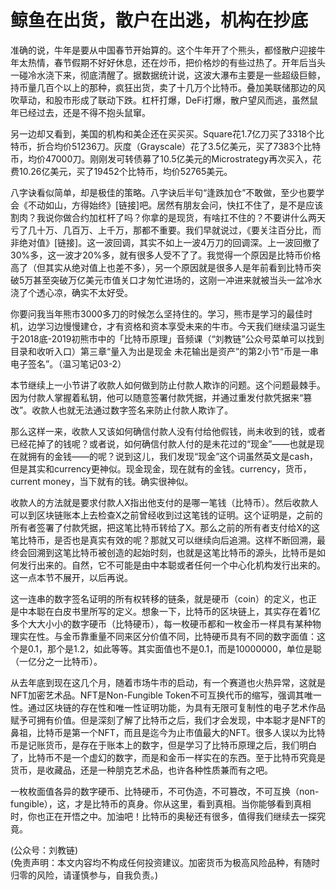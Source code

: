 # 鲸鱼在出货，散户在出逃，机构在抄底

准确的说，牛年是要从中国春节开始算的。这个牛年开了个熊头，都怪散户迎接牛年太热情，春节假期不好好休息，还在炒币，把价格炒的有些过热了。开年后当头一碰冷水浇下来，彻底清醒了。据数据统计说，这波大瀑布主要是一些超级巨鲸，持币量几百个以上的那种，疯狂出货，卖了十几万个比特币。叠加美联储那边的风吹草动，和股市形成了联动下跌。杠杆打爆，DeFi打爆，散户望风而逃，虽然鼠年已经过去，还是不得不抱头鼠窜。

另一边却又看到，美国的机构和美企还在买买买。Square花1.7亿刀买了3318个比特币，折合均价51236刀。灰度（Grayscale）花了3.5亿美元，买了7383个比特币，均价47000刀。刚刚发可转债募了10.5亿美元的Microstrategy再次买入，花费10.26亿美元，买了19452个比特币，均价52765美元。

八字诀看似简单，却是极佳的策略。八字诀后半句“逢跌加仓”不敢做，至少也要学会《不动如山，方得始终》[链接]吧。居然有朋友会问，快扛不住了，是不是应该割肉？我说你做合约加杠杆了吗？你拿的是现货，有啥扛不住的？不要讲什么两天亏了几十万、几百万、上千万，那都不重要。我们早就说过，《要关注百分比，而非绝对值》[链接]。这一波回调，其实不如上一波4万刀的回调深。上一波回撤了30%多，这一波才20%多，就有很多人受不了了。我觉得一个原因是比特币价格高了（但其实从绝对值上也差不多），另一个原因就是很多人是年前看到比特币突破5万甚至突破万亿美元市值关口才匆忙进场的，这刚一冲进来就被当头一盆冷水浇了个透心凉，确实不太好受。

你要问我当年熊市3000多刀的时候怎么坚持住的。学习，熊市是学习的最佳时机，边学习边慢慢建仓，才有资格和资本享受未来的牛市。今天我们继续温习诞生于2018底-2019初熊市中的「比特币原理」音频课（“刘教链”公众号菜单可以找到目录和收听入口）第三章“量入为出是现金 未花输出是资产”的第2小节“币是一串电子签名”。（温习笔记03-2）

本节继续上一小节讲了收款人如何做到防止付款人欺诈的问题。这个问题最棘手。因为付款人掌握着私钥，他可以随意签署付款凭据，并通过重发付款凭据来“篡改”。收款人也就无法通过数字签名来防止付款人欺诈了。

那么这样一来，收款人又该如何确信付款人没有付给他假钱，尚未收到的钱，或者已经花掉了的钱呢？或者说，如何确信付款人付的是未花过的“现金”——也就是现在就拥有的金钱——的呢？说到这儿，我们发现“现金”这个词虽然英文是cash，但是其实和currency更神似。现金现金，现在就有的金钱。currency，货币，current money，当下就有的钱。确实很神似。

收款人的方法就是要求付款人X指出他支付的是哪一笔钱（比特币）。然后收款人可以到区块链账本上去检查X之前曾经收到过这笔钱的证明。这个证明是，之前的所有者签署了付款凭据，把这笔比特币转给了X。那么之前的所有者支付给X的这笔比特币，是否也是真实有效的呢？那就又可以继续向后追溯。这样不断回溯，最终会回溯到这笔比特币被创造的起始时刻，也就是这笔比特币的源头，比特币是如何发行出来的。自然，它不可能是由中本聪或者任何一个中心化机构发行出来的。这一点本节不展开，以后再说。

这一连串的数字签名证明的所有权转移的链条，就是硬币（coin）的定义，也正是中本聪在白皮书里所写的定义。想象一下，比特币的区块链上，其实存在着1亿多个大大小小的数字硬币（比特硬币），每一枚硬币都和一枚金币一样具有某种物理实在性。与金币靠重量不同来区分价值不同，比特硬币具有不同的数字面值：这个是0.1，那个是1.2，如此等等。其实面值也不是0.1，而是10000000，单位是聪（一亿分之一比特币）。

从去年底到现在这几个月，随着市场牛市的启动，有一个赛道也火热异常，这就是NFT加密艺术品。NFT是Non-Fungible Token不可互换代币的缩写，强调其唯一性。通过区块链的存在性和唯一性证明功能，为具有无限可复制性的电子艺术作品赋予可拥有价值。但是深刻了解了比特币之后，我们才会发现，中本聪才是NFT的鼻祖，比特币是第一个NFT，而且是迄今为止市值最大的NFT。很多人误以为比特币是记账货币，是存在于账本上的数字，但是学习了比特币原理之后，我们明白了，比特币不是一个虚幻的数字，而是和金币一样实在的东西。至于比特币究竟是货币，是收藏品，还是一种朋克艺术品，也许各种性质兼而有之吧。

一枚枚面值各异的数字硬币、比特硬币，不可伪造，不可篡改，不可互换（non-fungible），这，才是比特币的真身。你从这里，看到真相。当你能够看到真相时，你也正在开悟之中。加油吧！比特币的奥秘还有很多，值得我们继续去一探究竟。

(公众号：刘教链) \
(免责声明：本文内容均不构成任何投资建议。加密货币为极高风险品种，有随时归零的风险，请谨慎参与，自我负责。)
